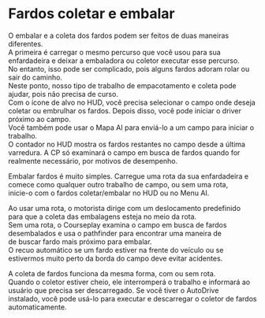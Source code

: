# Fardos coletar e embalar
  
O embalar e a coleta dos fardos podem ser feitos de duas maneiras diferentes.  
A primeira é carregar o mesmo percurso que você usou para sua enfardadeira e deixar a embaladora ou coletor executar esse percurso.  
No entanto, isso pode ser complicado, pois alguns fardos adoram rolar ou sair do caminho.  
Neste ponto, nosso tipo de trabalho de empacotamento e coleta pode ajudar, pois não precisa de curso.  
Com o ícone de alvo no HUD, você precisa selecionar o campo onde deseja coletar ou embrulhar os fardos. Depois disso, você pode iniciar o driver próximo ao campo.  
Você também pode usar o Mapa AI para enviá-lo a um campo para iniciar o trabalho.  
O contador no HUD mostra os fardos restantes no campo desde a última varredura. A CP só examinará o campo em busca de fardos quando for realmente necessário, por motivos de desempenho.    

  
Embalar fardos é muito simples. Carregue uma rota da sua enfardadeira e comece como qualquer outro trabalho de campo, ou sem uma rota,  
inicie-o com o fardos coletar/embalar no HUD ou no Menu AI.  
  
  
Ao usar uma rota, o motorista dirige com um deslocamento predefinido para que a coleta das embalagens esteja no meio da rota.  
Sem uma rota, o Courseplay examina o campo em busca de fardos desembalados e usa o pathfinder para encontrar uma maneira de  
de buscar fardo mais próximo para embalar.  
O recuo automático se um fardo estiver na frente do veículo ou se estivermos muito perto da borda do campo deve evitar acidentes.    

  
A coleta de fardos funciona da mesma forma, com ou sem rota.  
Quando o coletor estiver cheio, ele interromperá o trabalho e informará ao usuário que precisa ser descarregado. Se você tiver o AutoDrive  
instalado, você pode usá-lo para executar e descarregar o coletor de fardos automaticamente.  
